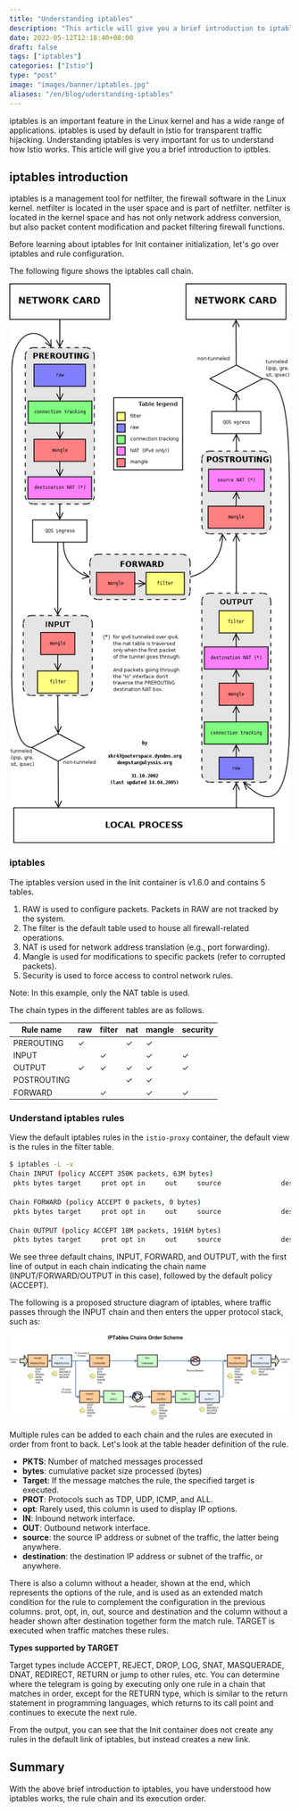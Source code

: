 ```yaml
---
title: "Understanding iptables"
description: "This article will give you a brief introduction to iptables, its tables and the order of execution."
date: 2022-05-12T12:18:40+08:00
draft: false
tags: ["iptables"]
categories: ["Istio"]
type: "post"
image: "images/banner/iptables.jpg"
aliases: "/en/blog/uderstanding-iptables"
---
```


iptables is an important feature in the Linux kernel and has a wide range of applications. iptables is used by default in Istio for transparent traffic hijacking. Understanding iptables is very important for us to understand how Istio works. This article will give you a brief introduction to iptbles.

## iptables introduction

iptables is a management tool for netfilter, the firewall software in the Linux kernel. netfilter is located in the user space and is part of netfilter. netfilter is located in the kernel space and has not only network address conversion, but also packet content modification and packet filtering firewall functions.

Before learning about iptables for Init container initialization, let's go over iptables and rule configuration.

The following figure shows the iptables call chain.

![iptables 调用链](iptables.jpg)

### iptables

The iptables version used in the Init container is v1.6.0 and contains 5 tables.

1. RAW is used to configure packets. Packets in RAW are not tracked by the system.
2. The filter is the default table used to house all firewall-related operations.
3. NAT is used for network address translation (e.g., port forwarding).
4. Mangle is used for modifications to specific packets (refer to corrupted packets).
5. Security is used to force access to control network rules.

Note: In this example, only the NAT table is used.

The chain types in the different tables are as follows.

| Rule name   | raw  | filter | nat  | mangle | security |
| ----------- | ---- | ------ | ---- | ------ | -------- |
| PREROUTING  | ✓    |        | ✓    | ✓      |          |
| INPUT       |      | ✓      |      | ✓      | ✓        |
| OUTPUT      | ✓    | ✓      | ✓    | ✓      | ✓        |
| POSTROUTING |      |        | ✓    | ✓      |          |
| FORWARD     |      | ✓      |      | ✓      | ✓        |

### Understand iptables rules

View the default iptables rules in the `istio-proxy` container, the default view is the rules in the filter table.

```bash
$ iptables -L -v
Chain INPUT (policy ACCEPT 350K packets, 63M bytes)
 pkts bytes target     prot opt in     out     source               destination

Chain FORWARD (policy ACCEPT 0 packets, 0 bytes)
 pkts bytes target     prot opt in     out     source               destination

Chain OUTPUT (policy ACCEPT 18M packets, 1916M bytes)
 pkts bytes target     prot opt in     out     source               destination
```

We see three default chains, INPUT, FORWARD, and OUTPUT, with the first line of output in each chain indicating the chain name (INPUT/FORWARD/OUTPUT in this case), followed by the default policy (ACCEPT).

The following is a proposed structure diagram of iptables, where traffic passes through the INPUT chain and then enters the upper protocol stack, such as:

![iptables chains](iptables-chains.jpg)

Multiple rules can be added to each chain and the rules are executed in order from front to back. Let's look at the table header definition of the rule.

- **PKTS**: Number of matched messages processed
- **bytes**: cumulative packet size processed (bytes)
- **Target**: If the message matches the rule, the specified target is executed.
- **PROT**: Protocols such as TDP, UDP, ICMP, and ALL.
- **opt**: Rarely used, this column is used to display IP options.
- **IN**: Inbound network interface.
- **OUT**: Outbound network interface.
- **source**: the source IP address or subnet of the traffic, the latter being anywhere.
- **destination**: the destination IP address or subnet of the traffic, or anywhere.

There is also a column without a header, shown at the end, which represents the options of the rule, and is used as an extended match condition for the rule to complement the configuration in the previous columns. prot, opt, in, out, source and destination and the column without a header shown after destination together form the match rule. TARGET is executed when traffic matches these rules.

**Types supported by TARGET**

Target types include ACCEPT, REJECT, DROP, LOG, SNAT, MASQUERADE, DNAT, REDIRECT, RETURN or jump to other rules, etc. You can determine where the telegram is going by executing only one rule in a chain that matches in order, except for the RETURN type, which is similar to the return statement in programming languages, which returns to its call point and continues to execute the next rule.

From the output, you can see that the Init container does not create any rules in the default link of iptables, but instead creates a new link.

## Summary

With the above brief introduction to iptables, you have understood how iptables works, the rule chain and its execution order.
